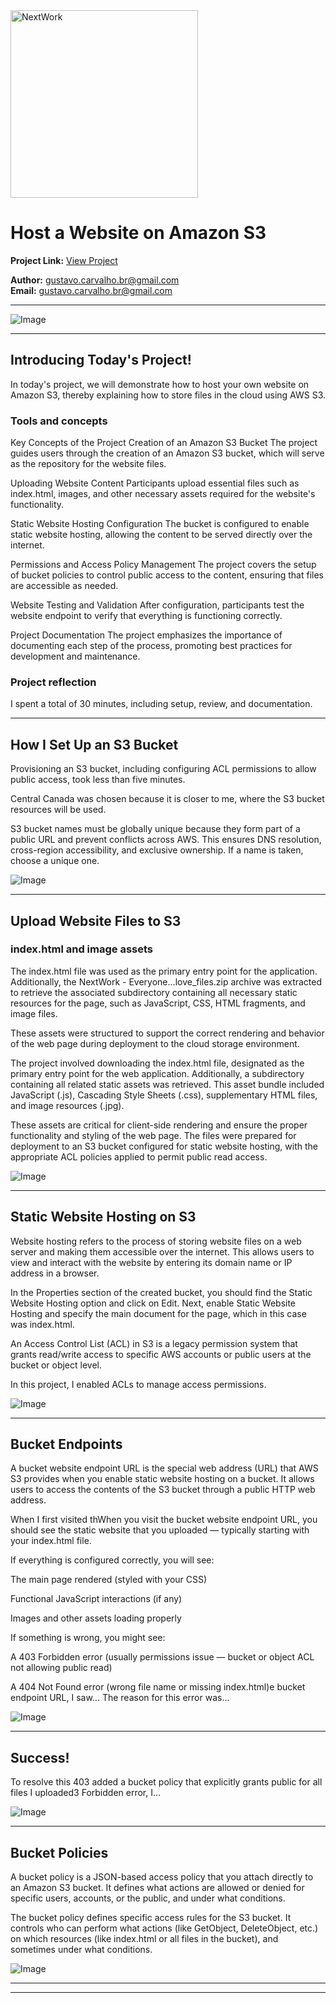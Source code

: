 <img src="https://cdn.prod.website-files.com/677c400686e724409a5a7409/6790ad949cf622dc8dcd9fe4_nextwork-logo-leather.svg" alt="NextWork" width="300" />

# Host a Website on Amazon S3

**Project Link:** [View Project](http://learn.nextwork.org/projects/aws-host-a-website-on-s3)

**Author:** gustavo.carvalho.br@gmail.com  
**Email:** gustavo.carvalho.br@gmail.com

---

![Image](http://learn.nextwork.org/compassionate_teal_gentle_red_currant/uploads/aws-host-a-website-on-s3_5d4474f9)

---

## Introducing Today's Project!

In today's project, we will demonstrate how to host your own website on Amazon S3, thereby explaining how to store files in the cloud using AWS S3.

### Tools and concepts

Key Concepts of the Project
Creation of an Amazon S3 Bucket
The project guides users through the creation of an Amazon S3 bucket, which will serve as the repository for the website files.

Uploading Website Content
Participants upload essential files such as index.html, images, and other necessary assets required for the website's functionality.

Static Website Hosting Configuration
The bucket is configured to enable static website hosting, allowing the content to be served directly over the internet.

Permissions and Access Policy Management
The project covers the setup of bucket policies to control public access to the content, ensuring that files are accessible as needed.

Website Testing and Validation
After configuration, participants test the website endpoint to verify that everything is functioning correctly.

Project Documentation
The project emphasizes the importance of documenting each step of the process, promoting best practices for development and maintenance.

### Project reflection

I spent a total of 30 minutes, including setup, review, and documentation.



---

## How I Set Up an S3 Bucket

Provisioning an S3 bucket, including configuring ACL permissions to allow public access, took less than five minutes.

Central Canada was chosen because it is closer to me, where the S3 bucket resources will be used.

S3 bucket names must be globally unique because they form part of a public URL and prevent conflicts across AWS. This ensures DNS resolution, cross-region accessibility, and exclusive ownership. If a name is taken, choose a unique one.

![Image](http://learn.nextwork.org/compassionate_teal_gentle_red_currant/uploads/aws-host-a-website-on-s3_ba6d42ad)

---

## Upload Website Files to S3

### index.html and image assets

The index.html file was used as the primary entry point for the application. Additionally, the NextWork - Everyone...love_files.zip archive was extracted to retrieve the associated subdirectory containing all necessary static resources for the page, such as JavaScript, CSS, HTML fragments, and image files.

These assets were structured to support the correct rendering and behavior of the web page during deployment to the cloud storage environment.

The project involved downloading the index.html file, designated as the primary entry point for the web application. Additionally, a subdirectory containing all related static assets was retrieved. This asset bundle included JavaScript (.js), Cascading Style Sheets (.css), supplementary HTML files, and image resources (.jpg).

These assets are critical for client-side rendering and ensure the proper functionality and styling of the web page. The files were prepared for deployment to an S3 bucket configured for static website hosting, with the appropriate ACL policies applied to permit public read access.

![Image](http://learn.nextwork.org/compassionate_teal_gentle_red_currant/uploads/aws-host-a-website-on-s3_a265af88)

---

## Static Website Hosting on S3

Website hosting refers to the process of storing website files on a web server and making them accessible over the internet. This allows users to view and interact with the website by entering its domain name or IP address in a browser.

In the Properties section of the created bucket, you should find the Static Website Hosting option and click on Edit. Next, enable Static Website Hosting and specify the main document for the page, which in this case was index.html.

An Access Control List (ACL) in S3 is a legacy permission system that grants read/write access to specific AWS accounts or public users at the bucket or object level.  

In this project, I enabled ACLs to manage access permissions.

![Image](http://learn.nextwork.org/compassionate_teal_gentle_red_currant/uploads/aws-host-a-website-on-s3_c22c54c0)

---

## Bucket Endpoints

A bucket website endpoint URL is the special web address (URL) that AWS S3 provides when you enable static website hosting on a bucket.
It allows users to access the contents of the S3 bucket through a public HTTP web address.

When I first visited thWhen you visit the bucket website endpoint URL, you should see the static website that you uploaded — typically starting with your index.html file.

If everything is configured correctly, you will see:

The main page rendered (styled with your CSS)

Functional JavaScript interactions (if any)

Images and other assets loading properly

If something is wrong, you might see:

A 403 Forbidden error (usually permissions issue — bucket or object ACL not allowing public read)

A 404 Not Found error (wrong file name or missing index.html)e bucket endpoint URL, I saw... The reason for this error was...

![Image](http://learn.nextwork.org/compassionate_teal_gentle_red_currant/uploads/aws-host-a-website-on-s3_22ce4daf)

---

## Success!

To resolve this 403 added a bucket policy that explicitly grants public for all files I uploaded3 Forbidden error, I...

![Image](http://learn.nextwork.org/compassionate_teal_gentle_red_currant/uploads/aws-host-a-website-on-s3_5d4474f9)

---

## Bucket Policies

A bucket policy is a JSON-based access policy that you attach directly to an Amazon S3 bucket.
It defines what actions are allowed or denied for specific users, accounts, or the public, and under what conditions.

The bucket policy defines specific access rules for the S3 bucket.
It controls who can perform what actions (like GetObject, DeleteObject, etc.) on which resources (like index.html or all files in the bucket), and sometimes under what conditions.

![Image](http://learn.nextwork.org/compassionate_teal_gentle_red_currant/uploads/aws-host-a-website-on-s3_sm2sm2sm)

---

---

